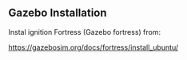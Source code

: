 ## Gazebo Installation


Instal ignition Fortress (Gazebo fortress) from:

https://gazebosim.org/docs/fortress/install_ubuntu/
